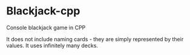 # Blackjack-cpp
Console blackjack game in CPP

It does not include naming cards - they are simply represented by their values. It uses infinitely many decks.
